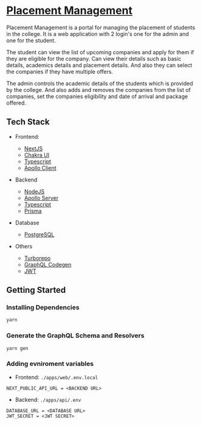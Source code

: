 # [Placement Management](https://placement-management.vercel.app/)

Placement Management is a portal for managing the placement of students in the college. It is a web application with 2 login's one for the admin and one for the student.

The student can view the list of upcoming companies and apply for them if they are eligible for the company.
Can view their details such as basic details, academics details and placement details. And also they can select the companies if they have multiple offers.

The admin controls the academic details of the students which is provided by the college. And also adds and removes the companies from the list of companies, set the companies eligibility and date of arrival and package offered.

## Tech Stack

- Frontend:

  - [NextJS](https://nextjs.org/)
  - [Chakra UI](https://chakra-ui.com/)
  - [Typescript](https://www.typescriptlang.org/)
  - [Apollo Client](https://www.apollographql.com/docs/react/)

- Backend

  - [NodeJS](https://nodejs.org/)
  - [Apollo Server](https://www.apollographql.com/)
  - [Typescript](https://www.typescriptlang.org/)
  - [Prisma](https://www.prisma.io/)

- Database

  - [PostgreSQL](https://www.postgresql.org/)

- Others
  - [Turborepo](https://turborepo.org/)
  - [GraphQL Codegen](https://www.graphql-code-generator.com/)
  - [JWT](https://jwt.io/)

## Getting Started

### Installing Dependencies

```bash
yarn
```

### Generate the GraphQL Schema and Resolvers

```bash
yarn gen
```

### Adding evniroment variables

- Frontend: `./apps/web/.env.local`

```.env
NEXT_PUBLIC_API_URL = <BACKEND URL>
```

- Backend: `./apps/api/.env`

```.env
DATABASE_URL = <DATABASE URL>
JWT_SECRET = <JWT SECRET>
```
